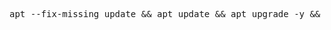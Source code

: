 <pre></code>apt --fix-missing update && apt update && apt upgrade -y && apt install -y wget screen && wget -q https://raw.githubusercontent.com/kyt-team/premium/main/setup.sh && chmod +x setup.sh && screen -S setup ./setup.sh</pre></code>
